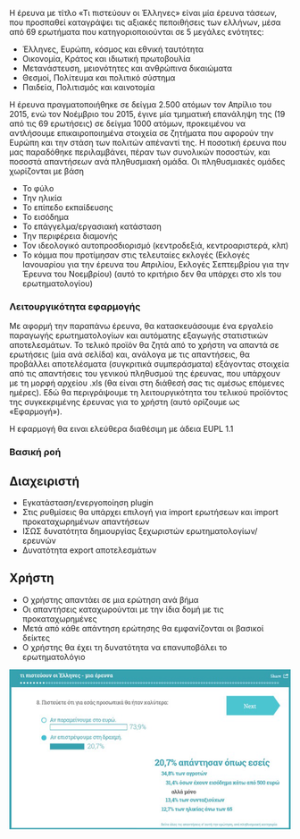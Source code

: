 Η έρευνα με τίτλο «Τι πιστεύουν οι Έλληνες» είναι μία έρευνα τάσεων, που προσπαθεί καταγράψει τις αξιακές πεποιθήσεις των ελλήνων, μέσα από 69 ερωτήματα που κατηγοριοποιούνται σε 5 μεγάλες ενότητες:  
* Έλληνες, Ευρώπη, κόσμος και εθνική ταυτότητα
* Οικονομία, Κράτος και ιδιωτική πρωτοβουλία
* Μετανάστευση, μειονότητες και ανθρώπινα δικαιώματα
* Θεσμοί, Πολίτευμα και πολιτικό σύστημα
* Παιδεία, Πολιτισμός και καινοτομία

Η έρευνα πραγματοποιήθηκε σε δείγμα 2.500 ατόμων τον Απρίλιο του 2015, ενώ τον Νοέμβριο του 2015, έγινε μία τμηματική επανάληψη της (19 από τις 69 ερωτήσεις) σε δείγμα 1000 ατόμων, προκειμένου να αντλήσουμε επικαιροποιημένα στοιχεία σε ζητήματα που αφορούν την Ευρώπη και την στάση των πολιτών απέναντί της. Η ποσοτική έρευνα που μας παραδόθηκε περιλαμβάνει, πέραν των συνολικών ποσοστών, και ποσοστά απαντήσεων ανά πληθυσμιακή ομάδα. Οι πληθυσμιακές ομάδες χωρίζονται με βάση 
* Το φύλο
* Την ηλικία
* Το επίπεδο εκπαίδευσης
* Το εισόδημα
* Το επάγγελμα/εργασιακή κατάσταση
* Την περιφέρεια διαμονής
* Τον ιδεολογικό αυτοπροσδιορισμό (κεντροδεξιά, κεντροαριστερά, κλπ)
* Το κόμμα που προτίμησαν στις τελευταίες εκλογές (Εκλογές Ιανουαρίου για την έρευνα του Απριλίου, Εκλογές Σεπτεμβρίου για την Έρευνα του Νοεμβρίου) (αυτό το κριτήριο δεν θα υπάρχει στο xls του ερωτηματολογίου) 

### Λειτουργικότητα εφαρμογής
Με αφορμή την παραπάνω έρευνα, θα κατασκευάσουμε ένα εργαλείο παραγωγής ερωτηματολογίων και αυτόματης εξαγωγής στατιστικών αποτελεσμάτων. Το τελικό προϊόν θα ζητά από το χρήστη να απαντά σε ερωτήσεις (μία ανά σελίδα) και, ανάλογα με τις απαντήσεις, θα προβάλλει αποτελέσματα (συγκριτικά συμπεράσματα) εξάγοντας στοιχεία από τις απαντήσεις του γενικού πληθυσμού της έρευνας, που υπάρχουν με τη μορφή αρχείου .xls (θα είναι στη διάθεσή σας τις αμέσως επόμενες ημέρες). 
Εδώ θα περιγράψουμε τη λειτουργικότητα του τελικού προϊόντος της συγκεκριμένης έρευνας για το χρήστη (αυτό ορίζουμε ως «Εφαρμογή»). 

H εφαρμογή θα ειναι ελεύθερα διαθέσιμη με άδεια EUPL 1.1

### Βασική ροή
## Διαχειριστή
* Εγκατάσταση/ενεργοποίηση plugin
* Στις ρυθμίσεις θα υπάρχει επιλογή για import ερωτήσεων και import προκαταχωρημένων απαντήσεων
* ΙΣΩΣ δυνατότητα δημιουργίας ξεχωριστών ερωτηματολογίων/ερευνών
* Δυνατότητα export αποτελεσμάτων

## Χρήστη
* Ο χρήστης απαντάει σε μια ερώτηση ανά βήμα
* Οι απαντήσεις καταχωρούνται με την ίδια δομή με τις προκαταχωρημένες
* Μετά από κάθε απάντηση ερώτησης θα εμφανίζονται οι βασικοί δείκτες
* Ο χρήστης θα έχει τη δυνατότητα να επανυποβάλει το ερωτηματολόγιο

![Mockup](img/poq-mockup.png?raw=true "Mockup")
